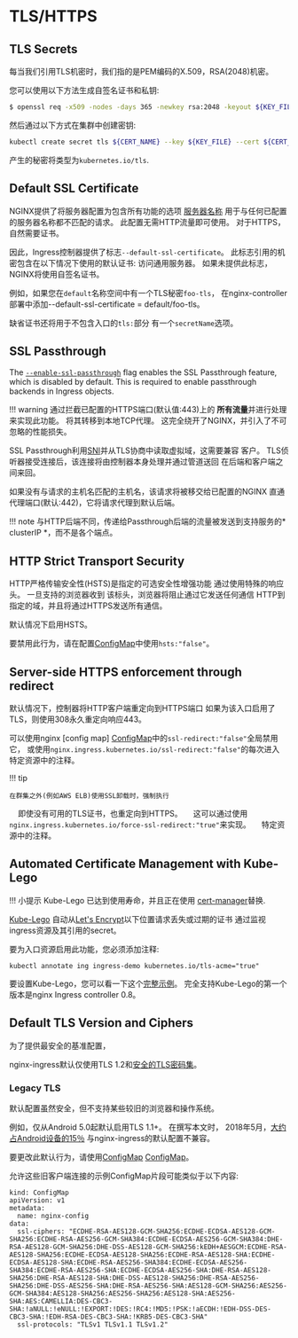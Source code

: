 # TLS/HTTPS

## TLS Secrets

每当我们引用TLS机密时，我们指的是PEM编码的X.509，RSA(2048)机密。

您可以使用以下方法生成自签名证书和私钥:

```bash
$ openssl req -x509 -nodes -days 365 -newkey rsa:2048 -keyout ${KEY_FILE} -out ${CERT_FILE} -subj "/CN=${HOST}/O=${HOST}"
```

然后通过以下方式在集群中创建密钥:

```bash
kubectl create secret tls ${CERT_NAME} --key ${KEY_FILE} --cert ${CERT_FILE}
```

产生的秘密将类型为`kubernetes.io/tls`.

## Default SSL Certificate

NGINX提供了将服务器配置为包含所有功能的选项
[服务器名称](http://nginx.org/en/docs/http/server_names.html)
用于与任何已配置的服务器名称都不匹配的请求。
此配置无需HTTP流量即可使用。
对于HTTPS，自然需要证书。

因此，Ingress控制器提供了标志`--default-ssl-certificate`。
此标志引用的机密包含在以下情况下使用的默认证书:
访问通用服务器。
如果未提供此标志，NGINX将使用自签名证书。

例如，如果您在`default`名称空间中有一个TLS秘密`foo-tls`，
在nginx-controller部署中添加--default-ssl-certificate = default/foo-tls。

缺省证书还将用于不包含入口的`tls:`部分
有一个`secretName`选项。

## SSL Passthrough

The [`--enable-ssl-passthrough`](cli-arguments/) flag enables the SSL Passthrough feature, which is disabled by
default. This is required to enable passthrough backends in Ingress objects.

!!! warning
    通过拦截已配置的HTTPS端口(默认值:443)上的 **所有流量**并进行处理来实现此功能。
    将其转移到本地TCP代理。 这完全绕开了NGINX，并引入了不可忽略的性能损失。

SSL Passthrough利用[SNI][SNI]并从TLS协商中读取虚拟域，这需要兼容
客户。 TLS侦听器接受连接后，该连接将由控制器本身处理并通过管道送回
在后端和客户端之间来回。

如果没有与请求的主机名匹配的主机名，该请求将被移交给已配置的NGINX
直通代理端口(默认:442)，它将请求代理到默认后端。

!!! note
    与HTTP后端不同，传递给Passthrough后端的流量被发送到支持服务的* clusterIP *，而不是各个端点。

## HTTP Strict Transport Security

HTTP严格传输安全性(HSTS)是指定的可选安全性增强功能
通过使用特殊的响应头。 一旦支持的浏览器收到
该标头，浏览器将阻止通过它发送任何通信
HTTP到指定的域，并且将通过HTTPS发送所有通信。

默认情况下启用HSTS。

要禁用此行为，请在配置[ConfigMap][ConfigMap]中使用`hsts:"false"`。

## Server-side HTTPS enforcement through redirect

默认情况下，控制器将HTTP客户端重定向到HTTPS端口
如果为该入口启用了TLS，则使用308永久重定向响应443。

可以使用nginx [config map] [ConfigMap]中的`ssl-redirect:"false"`全局禁用它，
或使用`nginx.ingress.kubernetes.io/ssl-redirect:"false"`的每次进入
特定资源中的注释。

!!! tip

    在群集之外(例如AWS ELB)使用SSL卸载时，强制执行
    即使没有可用的TLS证书，也重定向到HTTPS。
    这可以通过使用`nginx.ingress.kubernetes.io/force-ssl-redirect:"true"`来实现。
    特定资源中的注释。

## Automated Certificate Management with Kube-Lego

!!! 小提示
    Kube-Lego 已达到使用寿命，并且正在使用 [cert-manager](https://github.com/jetstack/cert-manager/)替换.

[Kube-Lego] 自动从[Let's Encrypt]以下位置请求丢失或过期的证书 
通过监视ingress资源及其引用的secret。

要为入口资源启用此功能，您必须添加注释:

```console
kubectl annotate ing ingress-demo kubernetes.io/tls-acme="true"
```

要设置Kube-Lego，您可以看一下这个[完整示例][full-kube-lego-example]。
完全支持Kube-Lego的第一个版本是nginx Ingress controller 0.8。

## Default TLS Version and Ciphers

为了提供最安全的基准配置，

nginx-ingress默认仅使用TLS 1.2和[安全的TLS密码集][ssl-ciphers]。

### Legacy TLS

默认配置虽然安全，但不支持某些较旧的浏览器和操作系统。

例如，仅从Android 5.0起默认启用TLS 1.1+。 在撰写本文时，
2018年5月，[大约占Android设备的15％](https://developer.android.com/about/dashboards/#Platform)
与nginx-ingress的默认配置不兼容。

要更改此默认行为，请使用[ConfigMap] [ConfigMap]。

允许这些旧客户端连接的示例ConfigMap片段可能类似于以下内容:

```
kind: ConfigMap
apiVersion: v1
metadata:
  name: nginx-config
data:
  ssl-ciphers: "ECDHE-RSA-AES128-GCM-SHA256:ECDHE-ECDSA-AES128-GCM-SHA256:ECDHE-RSA-AES256-GCM-SHA384:ECDHE-ECDSA-AES256-GCM-SHA384:DHE-RSA-AES128-GCM-SHA256:DHE-DSS-AES128-GCM-SHA256:kEDH+AESGCM:ECDHE-RSA-AES128-SHA256:ECDHE-ECDSA-AES128-SHA256:ECDHE-RSA-AES128-SHA:ECDHE-ECDSA-AES128-SHA:ECDHE-RSA-AES256-SHA384:ECDHE-ECDSA-AES256-SHA384:ECDHE-RSA-AES256-SHA:ECDHE-ECDSA-AES256-SHA:DHE-RSA-AES128-SHA256:DHE-RSA-AES128-SHA:DHE-DSS-AES128-SHA256:DHE-RSA-AES256-SHA256:DHE-DSS-AES256-SHA:DHE-RSA-AES256-SHA:AES128-GCM-SHA256:AES256-GCM-SHA384:AES128-SHA256:AES256-SHA256:AES128-SHA:AES256-SHA:AES:CAMELLIA:DES-CBC3-SHA:!aNULL:!eNULL:!EXPORT:!DES:!RC4:!MD5:!PSK:!aECDH:!EDH-DSS-DES-CBC3-SHA:!EDH-RSA-DES-CBC3-SHA:!KRB5-DES-CBC3-SHA"
  ssl-protocols: "TLSv1 TLSv1.1 TLSv1.2"
```



[full-kube-lego-example]:https://github.com/jetstack/kube-lego/tree/master/examples
[Kube-Lego]:https://github.com/jetstack/kube-lego
[Let's Encrypt]:https://letsencrypt.org
[ConfigMap]: ./nginx-configuration/configmap.md
[ssl-ciphers]: ./nginx-configuration/configmap.md#ssl-ciphers
[SNI]: https://en.wikipedia.org/wiki/Server_Name_Indication
